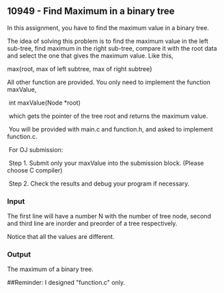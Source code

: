 ## 10949 - Find Maximum in a binary tree

In this assignment, you have to find the maximum value in a binary tree.

The idea of solving this problem is to find the maximum value in the left sub-tree, find maximum in the right sub-tree, compare it with the root data and select the one that gives the maximum value. Like this,

max{root, max of left subtree, max of right subtree}

All other function are provided. You only need to implement the function maxValue,

​        int maxValue(Node *root)

​        which gets the pointer of the tree root and returns the maximum value.

 

​       You will be provided with main.c and function.h, and asked to implement function.c.

​        For OJ submission:

​        Step 1. Submit only your maxValue into the submission block. (Please choose C compiler)

​        Step 2. Check the results and debug your program if necessary.

### Input

The first line will have a number N with the number of tree node, second and third line are inorder and preorder of a tree respectively.

Notice that all the values are different.

### Output

The maximum of a binary tree.



##Reminder: I designed "function.c" only.